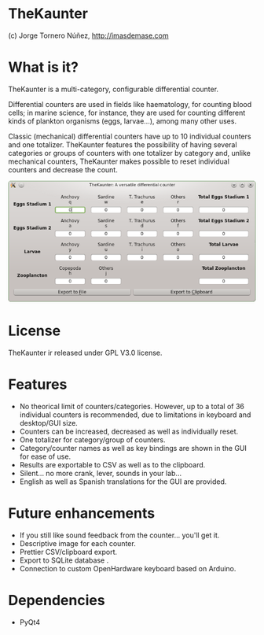 TheKaunter
==========

(c) Jorge Tornero Núñez, http://imasdemase.com

What is it?
===========

TheKaunter is a multi-category, configurable differential counter.

Differential counters are used in fields like haematology, for counting blood cells; in marine science, for instance, they are used for counting different kinds of plankton organisms (eggs, larvae...), among many other uses.

Classic (mechanical) differential counters have up to 10 individual counters and one totalizer. TheKaunter features the possibility of having several categories or groups of counters with one totalizer by category and, unlike mechanical counters, TheKaunter makes possible to reset individual counters and decrease the count.

![Alt text](./screenshot.png "Screenshot of TheKaunter")

License
=======
TheKaunter ir released under GPL V3.0 license.

Features
=============
- No theorical limit of counters/categories. However, up to a total of 36 individual counters is recommended, due to limitations in keyboard and desktop/GUI size.
- Counters can be increased, decreased as well as individually reset. 
- One totalizer for category/group of counters.
- Category/counter names as well as key bindings are shown in the GUI for ease of use.
- Results are exportable to CSV as well as to the clipboard.
- Silent... no more crank, lever, sounds in your lab...
- English as well as Spanish translations for the GUI are provided.

Future enhancements
===================
- If you still like sound feedback from the counter... you'll get it.
- Descriptive image for each counter.
- Prettier CSV/clipboard export.
- Export to SQLite database .
- Connection to custom OpenHardware keyboard based on Arduino.

Dependencies
============
- PyQt4
